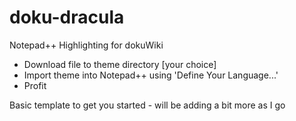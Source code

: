 # doku-dracula
Notepad++ Highlighting for dokuWiki

 * Download file to theme directory [your choice]
 * Import theme into Notepad++ using 'Define Your Language...'
 * Profit
 
Basic template to get you started - will be adding a bit more as I go
